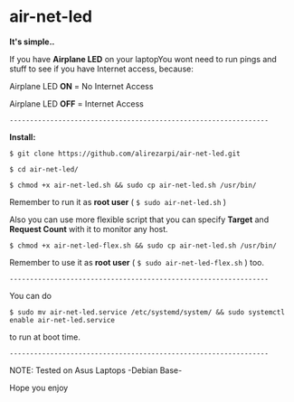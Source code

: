 # air-net-led
**It's simple..**

If you have **Airplane LED** on your laptopYou wont need to run pings and stuff to see if you have Internet access, because:

Airplane LED **ON** = No Internet Access

Airplane LED **OFF** = Internet Access

`----------------------------------------------------------------`

**Install:**

`$ git clone https://github.com/alirezarpi/air-net-led.git`

`$ cd air-net-led/`

`$ chmod +x air-net-led.sh && sudo cp air-net-led.sh /usr/bin/`

Remember to run it as **root user** ( `$ sudo air-net-led.sh` )

Also you can use more flexible script that you can specify **Target** and **Request Count** 
with it to monitor any host.

`$ chmod +x air-net-led-flex.sh && sudo cp air-net-led.sh /usr/bin/`

Remember to use it as **root user** ( `$ sudo air-net-led-flex.sh` ) too.

`----------------------------------------------------------------`

You can do 

`$ sudo mv air-net-led.service /etc/systemd/system/ && sudo systemctl enable air-net-led.service`

to run at boot time.

`----------------------------------------------------------------`

NOTE: Tested on Asus Laptops -Debian Base- 


Hope you enjoy
